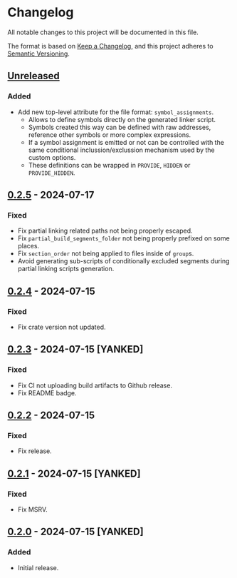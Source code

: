 # Changelog

All notable changes to this project will be documented in this file.

The format is based on [Keep a Changelog](https://keepachangelog.com/en/1.1.0/),
and this project adheres to [Semantic Versioning](https://semver.org/spec/v2.0.0.html).

## [Unreleased]

### Added

- Add new top-level attribute for the file format: `symbol_assignments`.
  - Allows to define symbols directly on the generated linker script.
  - Symbols created this way can be defined with raw addresses, reference other
    symbols or more complex expressions.
  - If a symbol assignment is emitted or not can be controlled with the same
    conditional inclussion/exclussion mechanism used by the custom options.
  - These definitions can be wrapped in `PROVIDE`, `HIDDEN` or `PROVIDE_HIDDEN`.

## [0.2.5] - 2024-07-17

### Fixed

- Fix partial linking related paths not being properly escaped.
- Fix `partial_build_segments_folder` not being properly prefixed on some places.
- Fix `section_order` not being applied to files inside of `group`s.
- Avoid generating sub-scripts of conditionally excluded segments during partial
  linking scripts generation.

## [0.2.4] - 2024-07-15

### Fixed

- Fix crate version not updated.

## [0.2.3] - 2024-07-15 [YANKED]

### Fixed

- Fix CI not uploading build artifacts to Github release.
- Fix README badge.

## [0.2.2] - 2024-07-15

### Fixed

- Fix release.

## [0.2.1] - 2024-07-15 [YANKED]

### Fixed

- Fix MSRV.

## [0.2.0] - 2024-07-15 [YANKED]

### Added

- Initial release.

[unreleased]: https://github.com/decompals/slinky/compare/0.2.5...main

[0.2.5]: https://github.com/Decompollaborate/spimdisasm/compare/0.2.4...0.2.5
[0.2.4]: https://github.com/Decompollaborate/spimdisasm/compare/0.2.3...0.2.4
[0.2.3]: https://github.com/Decompollaborate/spimdisasm/compare/0.2.2...0.2.3
[0.2.2]: https://github.com/Decompollaborate/spimdisasm/compare/0.2.1...0.2.2
[0.2.1]: https://github.com/Decompollaborate/spimdisasm/compare/0.2.0...0.2.1
[0.2.0]: https://github.com/decompals/slinky/releases/tag/0.2.0
